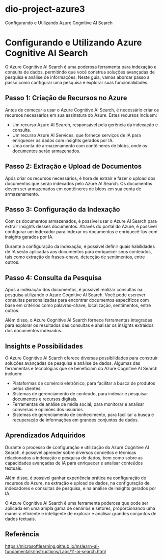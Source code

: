 # dio-project-azure3
Configurando e Utilizando Azure Cognitive AI Search

# Configurando e Utilizando Azure Cognitive AI Search

O Azure Cognitive AI Search é uma poderosa ferramenta para indexação e consulta de dados, permitindo que você construa soluções avançadas de pesquisa e análise de informações. Neste guia, vamos abordar passo a passo como configurar uma pesquisa e explorar suas funcionalidades.

## Passo 1: Criação de Recursos no Azure

Antes de começar a usar o Azure Cognitive AI Search, é necessário criar os recursos necessários em sua assinatura do Azure. Estes recursos incluem:

- Um recurso Azure AI Search, responsável pela gerência da indexação e consulta.
- Um recurso Azure AI Services, que fornece serviços de IA para enriquecer os dados com insights gerados por IA.
- Uma conta de armazenamento com contêineres de blobs, onde os documentos serão armazenados.

## Passo 2: Extração e Upload de Documentos

Após criar os recursos necessários, é hora de extrair e fazer o upload dos documentos que serão indexados pelo Azure AI Search. Os documentos devem ser armazenados em contêineres de blobs em sua conta de armazenamento.

## Passo 3: Configuração da Indexação

Com os documentos armazenados, é possível usar o Azure AI Search para extrair insights desses documentos. Através do portal do Azure, é possível configurar um indexador para indexar os documentos e enriquecê-los com insights gerados por IA.

Durante a configuração da indexação, é possível definir quais habilidades de IA serão aplicadas aos documentos para enriquecer seus conteúdos, tais como extração de frases-chave, detecção de sentimentos, entre outros.

## Passo 4: Consulta da Pesquisa

Após a indexação dos documentos, é possível realizar consultas na pesquisa utilizando o Azure Cognitive AI Search. Você pode escrever consultas personalizadas para encontrar documentos específicos com base em critérios como palavras-chave, localização, sentimentos, entre outros.

Além disso, o Azure Cognitive AI Search fornece ferramentas integradas para explorar os resultados das consultas e analisar os insights extraídos dos documentos indexados.

## Insights e Possibilidades

O Azure Cognitive AI Search oferece diversas possibilidades para construir soluções avançadas de pesquisa e análise de dados. Algumas das ferramentas e tecnologias que se beneficiam do Azure Cognitive AI Search incluem:

- Plataformas de comércio eletrônico, para facilitar a busca de produtos pelos clientes.
- Sistemas de gerenciamento de conteúdo, para indexar e pesquisar documentos e recursos digitais.
- Ferramentas de análise de mídia social, para monitorar e analisar conversas e opiniões dos usuários.
- Sistemas de gerenciamento de conhecimento, para facilitar a busca e recuperação de informações em grandes conjuntos de dados.

## Aprendizados Adquiridos

Durante o processo de configuração e utilização do Azure Cognitive AI Search, é possível aprender sobre diversos conceitos e técnicas relacionados a indexação e pesquisa de dados, bem como sobre as capacidades avançadas de IA para enriquecer e analisar conteúdos textuais.

Além disso, é possível ganhar experiência prática na configuração de recursos do Azure, na extração e upload de dados, na configuração de indexadores e consultas de pesquisa, e na análise de insights gerados por IA.

O Azure Cognitive AI Search é uma ferramenta poderosa que pode ser aplicada em uma ampla gama de cenários e setores, proporcionando uma maneira eficiente e inteligente de explorar e analisar grandes conjuntos de dados textuais.

## Referência
https://microsoftlearning.github.io/mslearn-ai-fundamentals/Instructions/Labs/11-ai-search.html
